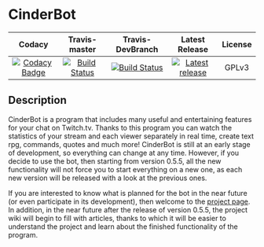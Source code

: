 # CinderBot
|Codacy|Travis-master|Travis-DevBranch|Latest Release|License|
|:----:|:-----------:|:--------------:|:------------:|:-----:|
|[![Codacy Badge](https://api.codacy.com/project/badge/Grade/b200dceb1a7144ff86e663710ccfbb82)](https://www.codacy.com/app/exanimoteam/CinderBot?utm_source=github.com&amp;utm_medium=referral&amp;utm_content=Vismar/CinderBot&amp;utm_campaign=Badge_Grade)|[![Build Status](https://travis-ci.org/Vismar/CinderBot.svg?branch=master)](https://travis-ci.org/Vismar/CinderBot)|[![Build Status](https://travis-ci.org/Vismar/CinderBot.svg?branch=DevBranch)](https://travis-ci.org/Vismar/CinderBot)|[![Latest release](https://img.shields.io/badge/release-v0.5.5-blue.svg)](https://github.com/Vismar/CinderBot/releases/tag/v0.5.5)|GPLv3|
## Description
CinderBot is a program that includes many useful and entertaining features for your chat on Twitch.tv. Thanks to this program you can watch the statistics of your stream and each viewer separately in real time, create text rpg, commands, quotes and much more! CinderBot is still at an early stage of development, so everything can change at any time. However, if you decide to use the bot, then starting from version 0.5.5, all the new functionality will not force you to start everything on a new one, as each new version will be released with a look at the previous ones.

If you are interested to know what is planned for the bot in the near future (or even participate in its development), then welcome to the [project page](https://tree.taiga.io/project/vismar-cinderbot/backlog). In addition, in the near future after the release of version 0.5.5, the project wiki will begin to fill with articles, thanks to which it will be easier to understand the project and learn about the finished functionality of the program.